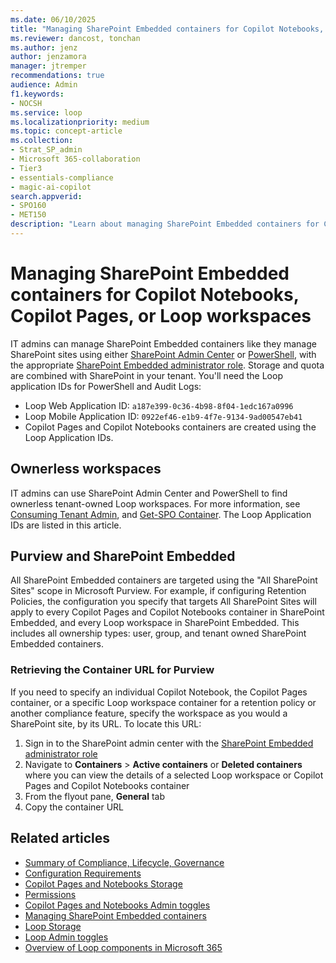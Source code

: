 ```yaml
---
ms.date: 06/10/2025
title: "Managing SharePoint Embedded containers for Copilot Notebooks, Copilot Pages, or Loop workspaces"
ms.reviewer: dancost, tonchan
ms.author: jenz
author: jenzamora
manager: jtremper
recommendations: true
audience: Admin
f1.keywords:
- NOCSH
ms.service: loop
ms.localizationpriority: medium
ms.topic: concept-article
ms.collection:
- Strat_SP_admin
- Microsoft 365-collaboration
- Tier3
- essentials-compliance
- magic-ai-copilot
search.appverid:
- SPO160
- MET150
description: "Learn about managing SharePoint Embedded containers for Copilot Notebooks, Copilot Pages, or Loop workspaces."
---
```


# Managing SharePoint Embedded containers for Copilot Notebooks, Copilot Pages, or Loop workspaces

IT admins can manage SharePoint Embedded containers like they manage SharePoint sites using either [SharePoint Admin Center](/sharepoint/dev/embedded/concepts/admin-exp/consuming-tenant-admin/ctaux) or [PowerShell](/sharepoint/dev/embedded/concepts/admin-exp/consuming-tenant-admin/ctapowershell), with the appropriate [SharePoint Embedded administrator role](/sharepoint/dev/embedded/concepts/admin-exp/adminrole). Storage and quota are combined with SharePoint in your tenant. You'll need the Loop application IDs for PowerShell and Audit Logs:

- Loop Web Application ID: `a187e399-0c36-4b98-8f04-1edc167a0996`
- Loop Mobile Application ID: `0922ef46-e1b9-4f7e-9134-9ad00547eb41`
- Copilot Pages and Copilot Notebooks containers are created using the Loop Application IDs.

## Ownerless workspaces

IT admins can use SharePoint Admin Center and PowerShell to find ownerless tenant-owned Loop workspaces. For more information, see [Consuming Tenant Admin](/sharepoint/dev/embedded/concepts/admin-exp/cta), and [Get-SPO Container](/powershell/module/sharepoint-online/get-spocontainer). The Loop Application IDs are listed in this article.

## Purview and SharePoint Embedded

All SharePoint Embedded containers are targeted using the "All SharePoint Sites" scope in Microsoft Purview. For example, if configuring Retention Policies, the configuration you specify that targets All SharePoint Sites will apply to every Copilot Pages and Copilot Notebooks container in SharePoint Embedded, and every Loop workspace in SharePoint Embedded. This includes all ownership types: user, group, and tenant owned SharePoint Embedded containers.

### Retrieving the Container URL for Purview

If you need to specify an individual Copilot Notebook, the Copilot Pages container, or a specific Loop workspace container for a retention policy or another compliance feature, specify the workspace as you would a SharePoint site, by its URL. To locate this URL:

1. Sign in to the SharePoint admin center with the [SharePoint Embedded administrator role](/sharepoint/dev/embedded/concepts/admin-exp/adminrole)
1. Navigate to **Containers** > **Active containers** or **Deleted containers** where you can view the details of a selected Loop workspace or Copilot Pages and Copilot Notebooks container
1. From the flyout pane, **General** tab
1. Copy the container URL

## Related articles

- [Summary of Compliance, Lifecycle, Governance](cpcn-compliance-summary.md)
- [Configuration Requirements](cpcn-loop-requirements.md)
- [Copilot Pages and Notebooks Storage](cpcn-storage.md)
- [Permissions](cpcn-loop-permission.md)
- [Copilot Pages and Notebooks Admin toggles](cpcn-admin-configuration.md)
- [Managing SharePoint Embedded containers](cpcn-loop-spe-management.md)
- [Loop Storage](cpcn-storage.md)
- [Loop Admin toggles](loop-admin-configuration.md)
- [Overview of Loop components in Microsoft 365](loop-components-teams.md)
